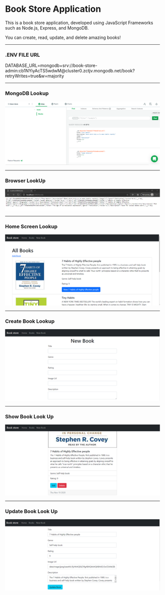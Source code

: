 <h1>Book Store Application</h1>

<p>This is a book store application, developed using JavaScript Frameworks such as Node.js, Express, and MongoDB.</p> 
<p>You can create, read, update, and delete amazing books!</p>

<hr>
<h3>.ENV FILE URL</h3>
<p>DATABASE_URL=mongodb+srv://book-store-admin:cb1NYiyAcTS5wdwM@cluster0.zctjv.mongodb.net/book?retryWrites=true&w=majority</p>

<hr>
<h3>MongoDB Lookup</h3>
<kbd><p><img src="/assets/images/Database_Lookup.png"></p></kbd>

<hr>
<h3>Browser LookUp</h3>
<kbd><p><img src="/assets/images/Browser_Lookup.png"></p></kbd>

<hr>
<h3>Home Screen Lookup</h3>
<kbd><p><img src="/assets/images/Home_Screen_Lookup.png"></p></kbd>

<hr>
<h3>Create Book Lookup</h3>
<kbd><p><img src="/assets/images/Create_Book_Lookup.png"></p></kbd>

<hr>
<h3>Show Book Look Up</h3>
<kbd><p><img src="/assets/images/Show_Book_Lookup.png"></p></kbd>

<hr>
<h3>Update Book Look Up</h3>
<kbd><p><img src="/assets/images/Update_Book_Lookup.png"></p></kbd>